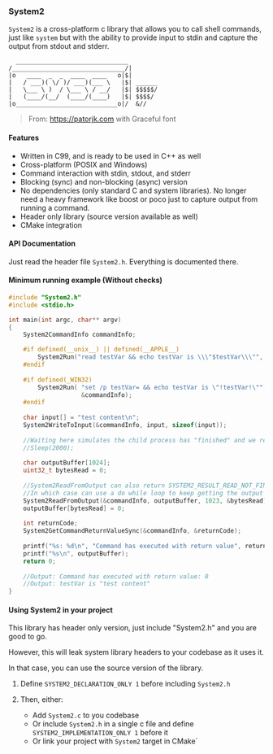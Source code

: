 ### System2

`System2` is a cross-platform c library that allows you to call shell commands, just like `system` but with the ability to
provide input to stdin and capture the output from stdout and stderr.

```text
  _______________________________
/_______________________________/|
|o   ____  _  _  ____  ____   o|$|
|   / ___)( \/ )/ ___)(___ \   |$| ______
|   \___ \ )  / \___ \ / __/   |$| $$$$$/
|   (____/(__/  (____/(____)   |$| $$$$/
|o____________________________o|/  &//
```
> From: https://patorjk.com with Graceful font

#### Features

- Written in C99, and is ready to be used in C++ as well
- Cross-platform (POSIX and Windows)
- Command interaction with stdin, stdout, and stderr
- Blocking (sync) and non-blocking (async) version
- No dependencies (only standard C and system libraries).
    No longer need a heavy framework like boost or poco just to capture output from running a command.
- Header only library (source version available as well)
- CMake integration

#### API Documentation
Just read the header file `System2.h`. Everything is documented there.

#### Minimum running example (Without checks)

```c
#include "System2.h"
#include <stdio.h>

int main(int argc, char** argv) 
{
    System2CommandInfo commandInfo;

    #if defined(__unix__) || defined(__APPLE__)
        System2Run("read testVar && echo testVar is \\\"$testVar\\\"", &commandInfo);
    #endif
    
    #if defined(_WIN32)
        System2Run( "set /p testVar= && echo testVar is \"!testVar!\"", 
                    &commandInfo);
    #endif
    
    char input[] = "test content\n";
    System2WriteToInput(&commandInfo, input, sizeof(input));
    
    //Waiting here simulates the child process has "finished" and we read the output of it
    //Sleep(2000);
    
    char outputBuffer[1024];
    uint32_t bytesRead = 0;
    
    //System2ReadFromOutput can also return SYSTEM2_RESULT_READ_NOT_FINISHED if we have more to read
    //In which case can use a do while loop to keep getting the output
    System2ReadFromOutput(&commandInfo, outputBuffer, 1023, &bytesRead);
    outputBuffer[bytesRead] = 0;
    
    int returnCode;
    System2GetCommandReturnValueSync(&commandInfo, &returnCode);
    
    printf("%s: %d\n", "Command has executed with return value", returnCode);
    printf("%s\n", outputBuffer);
    return 0;
    
    //Output: Command has executed with return value: 0
    //Output: testVar is "test content"
}
```

#### Using System2 in your project

This library has header only version, just include "System2.h" and you are good to go.

However, this will leak system library headers to your codebase as it uses it.

In that case, you can use the source version of the library.

1. Define `SYSTEM2_DECLARATION_ONLY 1` before including `System2.h`

2. Then, either:
    - Add `System2.c` to you codebase
    - Or include `System2.h` in a single c file and define `SYSTEM2_IMPLEMENTATION_ONLY 1` before it
    - Or link your project with `System2` target in CMake`
